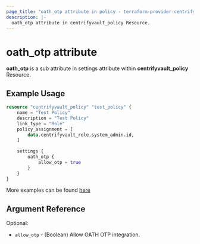 ```yaml
---
page_title: "oath_otp attribute in policy - terraform-provider-centrify"
description: |-
  oath_otp attribute in centrifyvault_policy Resource.
---
```


# oath_otp attribute

**oath_otp** is a sub attribute in settings attribute within **centrifyvault_policy** Resource.

## Example Usage

```terraform
resource "centrifyvault_policy" "test_policy" {
    name = "Test Policy"
    description = "Test Policy"
    link_type = "Role"
    policy_assignment = [
        data.centrifyvault_role.system_admin.id,
    ]
    
    settings {
        oath_otp {
            allow_otp = true
        }
    }
}
```

More examples can be found [here](../../examples/centrifyvault_policy/oath_otp.tf)

## Argument Reference

Optional:

- `allow_otp` - (Boolean) Allow OATH OTP integration.
